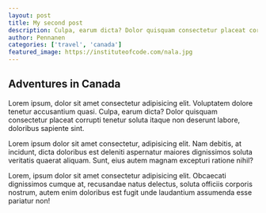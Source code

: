 ```yaml
---
layout: post
title: My second post
description: Culpa, earum dicta? Dolor quisquam consectetur placeat corrupti tenetur soluta itaque non deserunt labore, doloribus sapiente sint.
author: Pennanen
categories: ['travel', 'canada']
featured_image: https://instituteofcode.com/nala.jpg
---
```


## Adventures in Canada

Lorem ipsum, dolor sit amet consectetur adipisicing elit. Voluptatem dolore tenetur accusantium quasi. Culpa, earum dicta? Dolor quisquam consectetur placeat corrupti tenetur soluta itaque non deserunt labore, doloribus sapiente sint.

Lorem ipsum dolor sit amet consectetur, adipisicing elit. Nam debitis, at incidunt, dicta doloribus est deleniti aspernatur maiores dignissimos soluta veritatis quaerat aliquam. Sunt, eius autem magnam excepturi ratione nihil?

Lorem, ipsum dolor sit amet consectetur adipisicing elit. Obcaecati dignissimos cumque at, recusandae natus delectus, soluta officiis corporis nostrum, autem enim doloribus est fugit unde laudantium assumenda esse pariatur non!